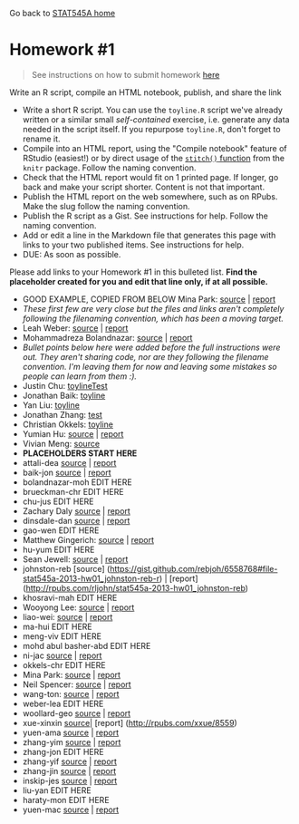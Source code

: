 Go back to [STAT545A home](current.html)

Homework #1
========================================================

> See instructions on how to submit homework [here](hw00_instructions.html)

Write an R script, compile an HTML notebook, publish, and share the link

  * Write a short R script. You can use the `toyline.R` script we've already written or a similar small *self-contained* exercise, i.e. generate any data needed in the script itself. If you repurpose `toyline.R`, don't forget to rename it.
  * Compile into an HTML report, using the "Compile notebook" feature of RStudio (easiest!) or by direct usage of the [`stitch()` function](http://yihui.name/knitr/demo/stitch/) from the `knitr` package. Follow the naming convention.
  * Check that the HTML report would fit on 1 printed page. If longer, go back and make your script shorter. Content is not that important.
  * Publish the HTML report on the web somewhere, such as on RPubs. Make the slug follow the naming convention.
  * Publish the R script as a Gist. See instructions for help. Follow the naming convention.
  * Add or edit a line in the Markdown file that generates this page with links to your two published items. See instructions for help.
  * DUE: As soon as possible.
  
Please add links to your Homework #1 in this bulleted list.  __Find the placeholder created for you and edit that line only, if at all possible.__
  
  * GOOD EXAMPLE, COPIED FROM BELOW Mina Park: [source](https://gist.github.com/parkm87/6541659#file-stat545a-2013-hw01_park-min-r) | [report](http://rpubs.com/parkm87/stat545a-2013-hw01_park-min)
  * _These first few are very close but the files and links aren't completely following the filenaming convention, which has been a moving target._
  * Leah Weber: [source](https://gist.github.com/lweber21/6553434#file-stat545a-2013-hw01_weber-lea-r) | [report](http://rpubs.com/lweber21/stat545a-2013-hw01_weber-lea)
  * Mohammadreza Bolandnazar: [source](https://gist.github.com/ArephB/6534103) | [report](http://rpubs.com/aref/8410)
  * _Bullet points below here were added before the full instructions were out. They aren't sharing code, nor are they following the filename convention. I'm leaving them for now and leaving some mistakes so people can learn from them :)._
  * Justin Chu: [toylineTest](http://rpubs.com/cjustin/8316)
  * Jonathan Baik: [toyline](http://rpubs.com/jonnybaik/toyline)
  * Yan Liu: [toyline](http://rpubs.com/swallow0001/8296)
  * Jonathan Zhang: [test](http://rpubs.com/jzhang722/8350)
  * Christian Okkels: [toyline](http://rpubs.com/cbokkels/toyline)
  * Yumian Hu: [source](https://gist.github.com/smilecat/6547772#file-stat545a-2013-hw01_hu-yum-r) | [report](http://rpubs.com/smilecat/stat545a-2013-hw01_hu-yum)
  * Vivian Meng: [source](http://rpubs.com/vmeng321/cm01-toyline)
  * __PLACEHOLDERS START HERE__
  * attali-dea [source](https://gist.github.com/daattali/6541810#file-stat545a-2013-hw01_attali-dea-r) | [report](http://rpubs.com/daattali/stat545a-2013-hw01_attali-dea)
  * baik-jon [source](https://gist.github.com/jonnybaik/6558941#file-stat545a-2013-hw01_baik-jon-r) | [report](http://rpubs.com/jonnybaik/stat545a-2013-hw01_baik-jon)
  * bolandnazar-moh EDIT HERE
  * brueckman-chr EDIT HERE
  * chu-jus EDIT HERE
  * Zachary Daly [source](https://gist.github.com/ZDaly/6556397#file-stat545a-2013-hw01_daly-zac-r) | [report](http://rpubs.com/Zdaly/stat545a-2013-hw01_daly-zac)
  * dinsdale-dan [source](https://gist.github.com/danieldinsdale/6544174#file-stat545a-2013-hw01_dinsdale-dan-r) | [report](http://rpubs.com/danieldinsdale/stat545a-2013-hw01_dinsdale-dan)
  * gao-wen EDIT HERE
  * Matthew Gingerich: [source](https://gist.github.com/MattGingerich/6543524#file-stat545a-2013-hw01_gingerich-mat-r) | [report](http://rpubs.com/majugi/stat545a-2013-hw01_gingerich-mat)
  * hu-yum EDIT HERE
  * Sean Jewell: [source](https://gist.github.com/jewellsean/bbba6ca8791abb1d214b#file-stat545a-2013-hw01_jewell-sea-r) | [report](http://rpubs.com/jewellsean/stat545a-2013-hw01_jewell-sea)
  * johnston-reb [source] (https://gist.github.com/rebjoh/6558768#file-stat545a-2013-hw01_johnston-reb-r) | [report] (http://rpubs.com/rljohn/stat545a-2013-hw01_johnston-reb)
  * khosravi-mah EDIT HERE
  * Wooyong Lee: [source](https://gist.github.com/folias/6558507#file-stat545a-2013-hw01_lee-woo) | [report](http://rpubs.com/folias/STAT545a-2013-hw01_lee-woo)
  * liao-wei: [source](https://gist.github.com/feiba/6545785#file-stat545a-2013-hw01_liao_wei-r) | [report](http://rpubs.com/winson/stat545a-2013-hw01_liao_wei)
  * ma-hui EDIT HERE
  * meng-viv EDIT HERE
  * mohd abul basher-abd EDIT HERE
  * ni-jac [source](https://gist.github.com/jacknii/6545831#file-stat545a-2013-hw01_ni-jac-r) | [report](http://rpubs.com/jackni/stat545a-2013-hw01_ni-jac)
  * okkels-chr EDIT HERE
  * Mina Park: [source](https://gist.github.com/parkm87/6541659#file-stat545a-2013-hw01_park-min-r) | [report](http://rpubs.com/parkm87/stat545a-2013-hw01_park-min)
  * Neil Spencer: [source](https://gist.github.com/neilspencer/6542018#file-stat545a-2013-hw01_spencer-nei-r) | [report](http://rpubs.com/neil_spencer/stat545a-2013-hw01_spencer-nei)
  * wang-ton: [source](https://gist.github.com/yzhxh/6542473#file-stat545a-2013-hw01_wang-ton-r) | [report](http://rpubs.com/yzhxh/stat545a-2013-hw01_wang-ton)
  * weber-lea EDIT HERE
  * woollard-geo [source](https://gist.github.com/geoffwoollard/6545119#file-stat545a-2013-hw01_woollard-geo-rmd) | [report](http://rpubs.com/gwoollard/stat545a-2013-hw01_woollard-geo)
  * xue-xinxin [source](https://gist.github.com/xxue/6567825)| [report] (http://rpubs.com/xxue/8559) 
  * yuen-ama [source](https://gist.github.com/amandammor/6545795#file-stat545a-2013-hw01_yuen-ama-r) | [report](http://rpubs.com/amandammor/stat545a-2013-hw01_yuen-ama)
  * zhang-yim [source](https://gist.github.com/zym268/6543854#file-stat545a-2013-hw01_zhang-yim-r) | [report](http://rpubs.com/zym268/stat545a-2013-hw01_zhang-yim)
  * zhang-jon EDIT HERE
  * zhang-yif [source](https://gist.github.com/anonymous/6564688#file-stat545a-2013-hw01_zhang-yif-r) | [report](http://rpubs.com/dora7870/stat545a-2013-hw01_zhang-yif)
  * zhang-jin [source](https://gist.github.com/0527zhangjinyuan/6546688#file-stat545a-2013-hw01_zhang-jin-r) | [report](http://rpubs.com/zhangjinyuan/stat545a-2013-hw01_zhang-jin)
  * inskip-jes [source](https://gist.github.com/jinskip/6546533#file-stat545a-2013-hw01_inskip-jes-r) | [report](http://rpubs.com/jinskip/stat545a-2013-hw01_inskip-jes)
  * liu-yan EDIT HERE
  * haraty-mon EDIT HERE
  * yuen-mac [source](https://gist.github.com/myuen/6546602#file-stat545a-2013-hw01_yuen-mac-r) | [report](http://rpubs.com/myuen/stat545a-2013-hw01_yuen-mac)
